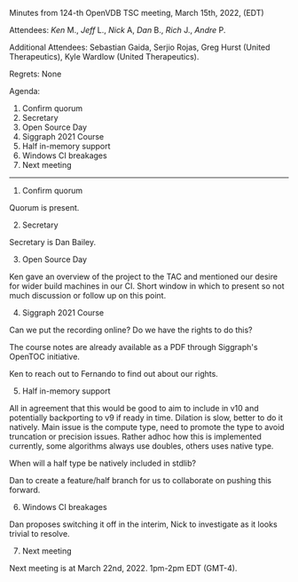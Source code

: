 Minutes from 124-th OpenVDB TSC meeting, March 15th, 2022, (EDT)

Attendees: *Ken* M., *Jeff* L., *Nick* A, *Dan* B., *Rich* J., *Andre* P.

Additional Attendees: Sebastian Gaida, Serjio Rojas, Greg Hurst
(United Therapeutics), Kyle Wardlow (United Therapeutics).

Regrets: None

Agenda:

1) Confirm quorum
2) Secretary
3) Open Source Day
4) Siggraph 2021 Course
5) Half in-memory support
6) Windows CI breakages
7) Next meeting


--------------------

1) Confirm quorum

Quorum is present.

2) Secretary

Secretary is Dan Bailey.

3) Open Source Day

Ken gave an overview of the project to the TAC and mentioned our desire for
wider build machines in our CI. Short window in which to present so not much
discussion or follow up on this point.

4) Siggraph 2021 Course

Can we put the recording online? Do we have the rights to do this?

The course notes are already available as a PDF through Siggraph's OpenTOC
initiative.

Ken to reach out to Fernando to find out about our rights.

5) Half in-memory support

All in agreement that this would be good to aim to include in v10 and
potentially backporting to v9 if ready in time. Dilation is slow, better to do
it natively. Main issue is the compute type, need to promote the type to avoid
truncation or precision issues. Rather adhoc how this is implemented currently,
some algorithms always use doubles, others uses native type.

When will a half type be natively included in stdlib?

Dan to create a feature/half branch for us to collaborate on pushing this
forward.

6) Windows CI breakages

Dan proposes switching it off in the interim, Nick to investigate as it looks
trivial to resolve.

7) Next meeting

Next meeting is at March 22nd, 2022. 1pm-2pm EDT (GMT-4).
